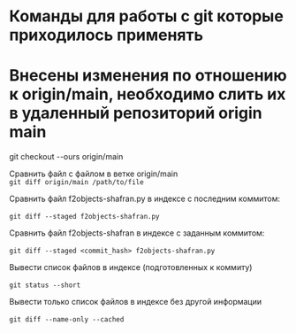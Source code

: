 # Команды для работы с git которые приходилось применять

# Внесены изменения по отношению к origin/main, необходимо слить их в удаленный репозиторий origin main

git checkout --ours origin/main

Сравнить файл с файлом в ветке origin/main\
`git diff origin/main /path/to/file`

Сравнить файл f2objects-shafran.py в индексе с последним коммитом:<br>\
`git diff --staged f2objects-shafran.py`

Сравнить файл f2objects-shafran в индексе с заданным коммитом:<br>\
`git diff --staged <commit_hash> f2objects-shafran.py`

Вывести список файлов в индексе (подготовленных к коммиту)<br>\
`git status --short`

Вывести только список файлов в индексе без другой информации<br>\
`git diff --name-only --cached`
